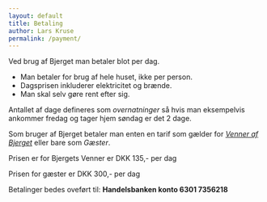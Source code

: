 ```yaml
---
layout: default
title: Betaling
author: Lars Kruse
permalink: /payment/
---
```


Ved brug af Bjerget man betaler blot per dag.

* Man betaler for brug af hele huset, ikke per person. 
* Dagsprisen inkluderer elektricitet og brænde.
* Man skal selv gøre rent efter sig.


Antallet af dage defineres som _overnatninger_ så hvis man eksempelvis ankommer fredag og tager hjem søndag er det 2 dage.

Som bruger af Bjerget betaler man enten en tarif som gælder for [_Venner af Bjerget_](/friends/) eller bare som _Gæster_.

Prisen er for Bjergets Venner er DKK 135,- per dag

Prisen for gæster er DKK 300,- per dag

Betalinger bedes oveført til: __Handelsbanken konto 6301 7356218__









 
